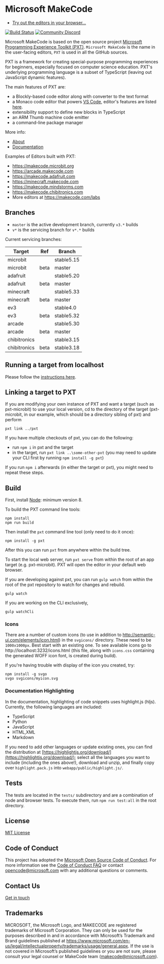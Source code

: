 # Microsoft MakeCode

* [Try out the editors in your browser...](https://makecode.com)

[![Build Status](https://travis-ci.org/microsoft/pxt.svg?branch=master)](https://travis-ci.org/microsoft/pxt)
[![Community Discord](https://img.shields.io/discord/448979533891371018.svg)](https://aka.ms/makecodecommunity)

Microsoft MakeCode is based on the open source project [Microsoft Programming Experience Toolkit (PXT)](https://github.com/microsoft/pxt). ``Microsoft MakeCode`` is the name in the user-facing editors, ``PXT`` is used in all the GitHub sources.

PXT is a framework for creating special-purpose programming experiences for
beginners, especially focused on computer science education. PXT's underlying
programming language is a subset of TypeScript (leaving out JavaScript dynamic
features).

The main features of PXT are:
* a Blockly-based code editor along with converter to the text format
* a Monaco code editor that powers [VS Code](https://github.com/microsoft/vscode), editor's features are listed [here](https://code.visualstudio.com/docs/editor/editingevolved).
* extensibility support to define new blocks in TypeScript
* an ARM Thumb machine code emitter
* a command-line package manager

More info:
* [About](https://makecode.com/about)
* [Documentation](https://makecode.com/docs)

Examples of Editors built with PXT:

* https://makecode.microbit.org
* https://arcade.makecode.com
* https://makecode.adafruit.com
* https://minecraft.makecode.com
* https://makecode.mindstorms.com
* https://makecode.chibitronics.com
* More editors at https://makecode.com/labs

## Branches

* ``master`` is the active development branch, currently ``v3.*`` builds
* ``v*`` is the servicing branch for ``v*.*`` builds

Current servicing branches:

Target      | Ref   | Branch
------------|-------|-------
microbit    |       | stable5.15
microbit    | beta  | master
adafruit    |       | stable5.20
adafruit    | beta  | master
minecraft   |       | stable5.33
minecraft   | beta  | master
ev3         |       | stable4.0
ev3         | beta  | stable5.32
arcade      |       | stable5.30
arcade      | beta  | master
chibitronics|       | stable3.15
chibitronics| beta  | stable3.18


## Running a target from localhost

Please follow the [instructions here](https://makecode.com/cli).

## Linking a target to PXT

If you are modifying your own instance of PXT and want a target (such as pxt-microbit) to use your local version, cd to the directory of the target (pxt-microbit, in our example, which should be a directory sibling of pxt) and perform

```
pxt link ../pxt
```

If you have multiple checkouts of pxt, you can do the following:
* run `npm i` in pxt and the target
* in the target, run `pxt link ..\some-other-pxt` (you may need to update your CLI first by running `npm install -g pxt`)

If you run `npm i` afterwards (in either the target or pxt), you might need to repeat these steps.

## Build

First, install [Node](https://nodejs.org/en/): minimum version 8.

To build the PXT command line tools:

```
npm install
npm run build
```

Then install the `pxt` command line tool (only need to do it once):

```
npm install -g pxt
```

After this you can run `pxt` from anywhere within the build tree.

To start the local web server, run `pxt serve` from within the root
of an app target (e.g. pxt-microbit). PXT will open the editor in your default web browser.

If you are developing against pxt, you can run `gulp watch` from within the root of the
pxt repository to watch for changes and rebuild.

```
gulp watch
```

If you are working on the CLI exclusively,

```
gulp watchCli
```

### Icons

There are a number of custom icons (to use in addition
to http://semantic-ui.com/elements/icon.html) in the `svgicons/` directory.
These need to be `1000x1000px`. Best start with an existing one. To see available icons go to
http://localhost:3232/icons.html (this file, along with `icons.css` containing
the generated WOFF icon font, is created during build).

If you're having trouble with display of the icon you created, try:
```
npm install -g svgo
svgo svgicons/myicon.svg
```

### Documentation Highlighting

In the documentation, highlighting of code snippets uses highlight.js (hljs).
Currently, the following languages are included:

* TypeScript
* Python
* JavaScript
* HTML,XML
* Markdown

If you need to add other languages or update existing ones,
you can find the distribution at [https://highlightjs.org/download/](https://highlightjs.org/download/);
select all the languages you want to include (including the ones above!),
download and unzip,
and finally copy over `highlight.pack.js` into `webapp/public/highlight.js/`.

## Tests

The tests are located in the `tests/` subdirectory and are a combination of node and
browser tests. To execute them, run `npm run test:all` in the root directory.

## License

[MIT License](https://github.com/microsoft/pxt/blob/master/LICENSE)

## Code of Conduct

This project has adopted the [Microsoft Open Source Code of Conduct](https://opensource.microsoft.com/codeofconduct/). For more information see the [Code of Conduct FAQ](https://opensource.microsoft.com/codeofconduct/faq/) or contact [opencode@microsoft.com](mailto:opencode@microsoft.com) with any additional questions or comments.

## Contact Us

[Get in touch](https://makecode.com/contact)

## Trademarks

MICROSOFT, the Microsoft Logo, and MAKECODE are registered trademarks of Microsoft Corporation. They can only be used for the purposes described in and in accordance with Microsoft’s Trademark and Brand guidelines published at https://www.microsoft.com/en-us/legal/intellectualproperty/trademarks/usage/general.aspx. If the use is not covered in Microsoft’s published guidelines or you are not sure, please consult your legal counsel or MakeCode team (makecode@microsoft.com).
